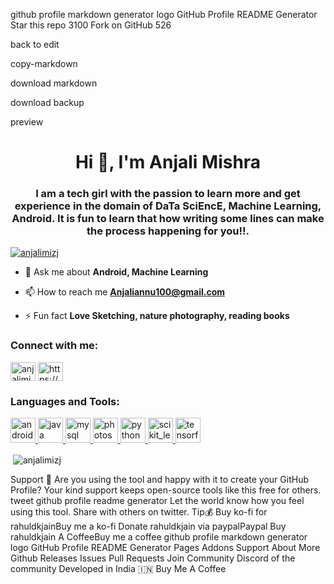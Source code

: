 github profile markdown generator logo
GitHub Profile README Generator
Star this repo
3100
Fork on GitHub
526

back to edit

copy-markdown

download markdown

download backup

preview
<h1 align="center">Hi 👋, I'm Anjali Mishra</h1>
<h3 align="center">I am a tech girl with the passion to learn more and get experience in the domain of DaTa SciEncE, Machine Learning, Android. It is fun to learn that how writing some lines can make the process happening for you!!.</h3>

<p align="left"> <a href="https://github.com/ryo-ma/github-profile-trophy"><img src="https://github-profile-trophy.vercel.app/?username=anjalimizj" alt="anjalimizj" /></a> </p>

- 💬 Ask me about **Android, Machine Learning**

- 📫 How to reach me **Anjaliannu100@gmail.com**

- ⚡ Fun fact **Love Sketching, nature photography, reading books**

<h3 align="left">Connect with me:</h3>
<p align="left">
<a href="https://twitter.com/anjalimiz" target="blank"><img align="center" src="https://cdn.jsdelivr.net/npm/simple-icons@3.0.1/icons/twitter.svg" alt="anjalimiz" height="30" width="40" /></a>
<a href="https://linkedin.com/in/https://www.linkedin.com/in/anjali-mishra-7029368a/" target="blank"><img align="center" src="https://cdn.jsdelivr.net/npm/simple-icons@3.0.1/icons/linkedin.svg" alt="https://www.linkedin.com/in/anjali-mishra-7029368a/" height="30" width="40" /></a>
</p>

<h3 align="left">Languages and Tools:</h3>
<p align="left"> <a href="https://developer.android.com" target="_blank"> <img src="https://devicons.github.io/devicon/devicon.git/icons/android/android-original-wordmark.svg" alt="android" width="40" height="40"/> </a> <a href="https://www.java.com" target="_blank"> <img src="https://devicons.github.io/devicon/devicon.git/icons/java/java-original-wordmark.svg" alt="java" width="40" height="40"/> </a> <a href="https://www.mysql.com/" target="_blank"> <img src="https://devicons.github.io/devicon/devicon.git/icons/mysql/mysql-original-wordmark.svg" alt="mysql" width="40" height="40"/> </a> <a href="https://www.photoshop.com/en" target="_blank"> <img src="https://devicons.github.io/devicon/devicon.git/icons/photoshop/photoshop-plain.svg" alt="photoshop" width="40" height="40"/> </a> <a href="https://www.python.org" target="_blank"> <img src="https://devicons.github.io/devicon/devicon.git/icons/python/python-original.svg" alt="python" width="40" height="40"/> </a> <a href="https://scikit-learn.org/" target="_blank"> <img src="https://upload.wikimedia.org/wikipedia/commons/0/05/Scikit_learn_logo_small.svg" alt="scikit_learn" width="40" height="40"/> </a> <a href="https://www.tensorflow.org" target="_blank"> <img src="https://www.vectorlogo.zone/logos/tensorflow/tensorflow-icon.svg" alt="tensorflow" width="40" height="40"/> </a> </p>

<p>&nbsp;<img align="center" src="https://github-readme-stats.vercel.app/api?username=anjalimizj&show_icons=true&locale=en" alt="anjalimizj" /></p>

Support 🙏
Are you using the tool and happy with it to create your GitHub Profile?
Your kind support keeps open-source tools like this free for others.
tweet github profile readme generator
Let the world know how you feel using this tool. Share with others on twitter.
Tip💰
Buy ko-fi for rahuldkjainBuy me a ko-fi
Donate rahuldkjain via paypalPaypal
Buy rahuldkjain A CoffeeBuy me a coffee
github profile markdown generator logo
GitHub Profile README Generator
Pages
Addons
Support
About
More
Github
Releases
Issues
Pull Requests
Join Community
Discord of the community
Developed in India 🇮🇳
Buy Me A Coffee
